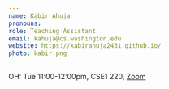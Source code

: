 ```yaml
---
name: Kabir Ahuja
pronouns: 
role: Teaching Assistant
email: kahuja@cs.washington.edu
website: https://kabirahuja2431.github.io/
photo: kabir.png
---
```


OH: Tue 11:00-12:00pm, CSE1 220, [Zoom](https://washington.zoom.us/j/96848124165)
